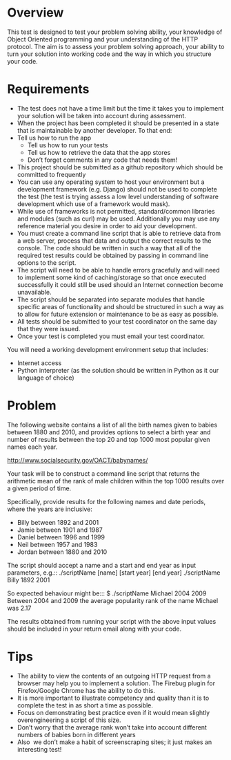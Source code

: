 Overview
========

This test is designed to test your problem solving ability, your knowledge of Object Oriented programming and your understanding of the HTTP protocol. The aim is to assess your problem solving approach, your ability to turn your solution into working code and the way in which you structure your code.

Requirements
============

* The test does not have a time limit but the time it takes you to implement your solution will be taken into account during assessment.
* When the project has been completed it should be presented in a state that is maintainable by another developer.  To that end:
* Tell us how to run the app
  - Tell us how to run your tests
  - Tell us how to retrieve the data that the app stores
  - Don’t forget comments in any code that needs them!
* This project should be submitted as a github repository which should be committed to frequently
* You can use any operating system to host your environment but a development framework (e.g. Django) should not be used to complete the test (the test is trying assess a low level understanding of software development which use of a framework would mask).
* While use of frameworks is not permitted, standard/common libraries and modules (such as curl) may be used. Additionally you may use any reference material you desire in order to aid your development.
* You must create a command line script that is able to retrieve data from a web server, process that data and output the correct results to the console. The code should be written in such a way that all of the required test results could be obtained by passing in command line options to the script.
* The script will need to be able to handle errors gracefully and will need to implement some kind of caching/storage so that once executed successfully it could still be used should an Internet connection become unavailable.
* The script should be separated into separate modules that handle specific areas of functionality and should be structured in such a way as to allow for future extension or maintenance to be as easy as possible.
* All tests should be submitted to your test coordinator on the same day that they were issued.
* Once your test is completed you must email your test coordinator.

You will need a working development environment setup that includes:

* Internet access
* Python interpreter (as the solution should be written in Python as it our language of choice)

Problem
=======

The following website contains a list of all the birth names given to babies between 1880 and 2010, and provides options to select a birth year and number of results between the top 20 and top 1000 most popular given names each year.

http://www.socialsecurity.gov/OACT/babynames/

Your task will be to construct a command line script that returns the arithmetic mean of the rank of male children within the top 1000 results over a given period of time.

Specifically, provide results for the following names and date periods, where the years are inclusive:
* Billy between 1892 and 2001
* Jamie between 1901 and 1987
* Daniel between 1996 and 1999
* Neil between 1957 and 1983
* Jordan between 1880 and 2010

The script should accept a name and a start and end year as input parameters, e.g.::
  ./scriptName [name] [start year] [end year]
  ./scriptName Billy 1892 2001

So expected behaviour might be:::
  $ ./scriptName Michael 2004 2009
  Between 2004 and 2009 the average popularity rank of the name Michael was 2.17

The results obtained from running your script with the above input values should be included in your return email along with your code.

Tips
====

* The ability to view the contents of an outgoing HTTP request from a browser may help you to implement a solution. The Firebug plug­in for Firefox/Google Chrome has the ability to do this.
* It is more important to illustrate competency and quality than it is to complete the test in as short a time as possible.
* Focus on demonstrating best practice even if it would mean slightly over­engineering a script of this size.
* Don’t worry that the average rank won’t take into account different numbers of babies born in different years
* Also ­ we don’t make a habit of screen­scraping sites; it just makes an interesting test!
